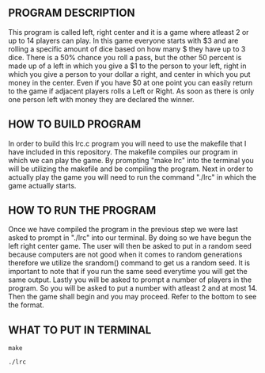 PROGRAM DESCRIPTION
-------------------
This program is called left, right center and it is a game where
atleast 2 or up to 14 players can play. In this game everyone 
starts with $3 and are rolling a specific amount of dice based
on how many $ they have up to 3 dice. There is a 50% chance 
you roll a pass, but the other 50 percent is made up of a left
in which you give a $1 to the person to your left, right in which
you give a person to your dollar a right, and center in which
you put money in the center. Even if you have $0 at one point 
you can easily return to the game if adjacent players rolls a 
Left or Right. As soon as there is only one person left with 
money they are declared the winner.

HOW TO BUILD PROGRAM
--------------------
In order to build this lrc.c program you will need to use the 
makefile that I have included in this repository. The makefile 
compiles our program in which we can play the game. By prompting
"make lrc" into the terminal you will be utilizing the makefile
and be compiling the program. Next in order to actually play the
game you will need to run the command "./lrc" in which the game
actually starts.

HOW TO RUN THE PROGRAM
----------------------
Once we have compiled the program in the previous step we were 
last asked to prompt in "./lrc" into our terminal. By doing so 
we have begun the left right center game. The user will then be
asked to put in a random seed because computers are not good 
when it comes to random generations therefore we utilize the
srandom() command to get us a random seed. It is important to 
note that if you run the same seed everytime you will get the 
same output. Lastly you will be asked to prompt a number of 
players in the program. So you will be asked to put a number
with atleast 2 and at most 14. Then the game shall begin and
you may proceed. Refer to the bottom to see the format.

WHAT TO PUT IN TERMINAL
----------------------
```
make
```
```
./lrc 
```
